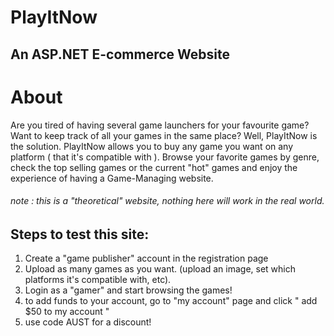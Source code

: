# PlayItNow 
## An ASP.NET E-commerce Website


# About
Are you tired of having several game launchers for your favourite game? Want to keep track of all your games in the same place? Well, PlayItNow is the solution.
PlayItNow allows you to buy any game you want on any platform ( that it's compatible with ). Browse your favorite games by genre, check the top selling games or the current "hot" games and enjoy the experience of having a Game-Managing website.

###### note : this is a "theoretical" website, nothing here will work in the real world.


## Steps to test this site:

 1. Create a "game publisher" account in the registration page
 2. Upload as many games as you want. (upload an image, set which platforms it's compatible with, etc).
 3. Login as a "gamer" and start browsing the games!
 4. to add funds to your account, go to "my account" page and click " add $50 to my account "
 5. use code AUST for a discount!
